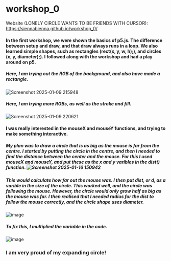 # workshop_0
Website (LONELY CIRCLE WANTS TO BE FRIENDS WITH CURSOR): https://siennabienna.github.io/workshop_0/ 
#### In the first workshop, we were shown the basics of p5.js. The difference between setup and draw, and that draw always runs in a loop. We also learned simple shapes, such as rectangles (rect(x, y, w, h);), and circles (x, y, diameter);). I followed along with the workshop and had a play around on p5. 

##### Here, I am trying out the RGB of the background, and also have made a rectangle.
![Screenshot 2025-01-09 215948](https://github.com/user-attachments/assets/4ab24925-6ebd-4fa9-b0fd-b3711b77ea26)

##### Here, I am trying more RGBs, as well as the stroke and fill.
![Screenshot 2025-01-09 220621](https://github.com/user-attachments/assets/18358a7c-6b7b-4811-84aa-e0fe4d18ed93)

#### I was really interested in the mouseX and mouseY functions, and trying to make something interactive. 
##### My plan was to draw a circle that is as big as the mouse is far from the centre. I started by putting the circle in the centre, and then I needed to find the distance between the center and the mouse. For this I used mouseX and mouseY, and put these as the x and y varibles in the dist() function. ![Screenshot 2025-01-16 150942](https://github.com/user-attachments/assets/2816036d-ce65-4952-a14b-359b5f2edbee)

##### This would calculate how far out the mouse was. I then put dist, or d, as a varible in the size of the circle. This worked well, and the circle was following the mouse. However, the circle would only grow half as big as the mouse was far. I then realised that I needed radius for the dist to follow the mouse correctly, and the circle shape uses diameter.
![image](https://github.com/user-attachments/assets/1512afe2-c783-4e99-844c-13c97db55ace)
##### To fix this, I multiplied the variable in the code.
![image](https://github.com/user-attachments/assets/06b4ebb5-bbbb-4762-b1bf-99b37535eb23)

### I am very proud of my expanding circle!


